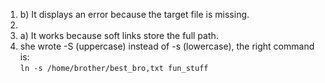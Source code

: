 1.  b) It displays an error because the target file is missing.
2. 
3.  a) It works because soft links store the full path.
4.  she wrote -S (uppercase) instead of -s (lowercase), the right command is:  
`ln -s /home/brother/best_bro,txt fun_stuff`